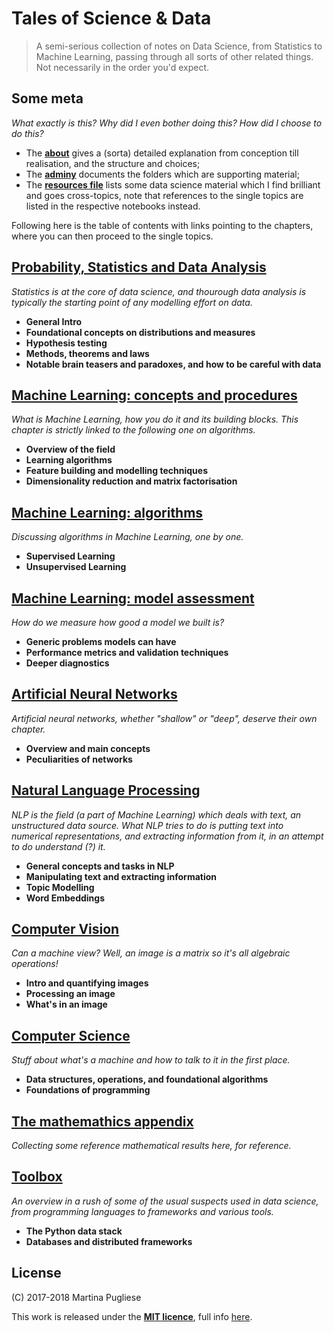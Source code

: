 # Tales of Science & Data

> A semi-serious collection of notes on Data Science, from Statistics to Machine Learning, passing through all sorts of other related things. Not necessarily in the order you'd expect.


## Some meta

*What exactly is this? Why did I even bother doing this? How did I choose to do this?*

* The [**about**](about.md) gives a (sorta) detailed explanation from conception till realisation, and the structure and choices;
* The [**adminy**](adminy.md) documents the folders which are supporting material;
* The [**resources file**](resources.md) lists some data science material which I find brilliant and goes cross-topics, note that references to the single topics are listed in the respective notebooks instead.

Following here is the table of contents with links pointing to the chapters, where you can then proceed to the single topics.


## [Probability, Statistics and Data Analysis](prob-stats-data-analysis/README.md)

*Statistics is at the core of data science, and thourough data analysis is typically the starting point of any modelling effort on data.*

* **General Intro**
* **Foundational concepts on distributions and measures**
* **Hypothesis testing**
* **Methods, theorems and laws**
* **Notable brain teasers and paradoxes, and how to be careful with data**


## [Machine Learning: concepts and procedures](ml-procedures/README.md)

*What is Machine Learning, how you do it and its building blocks. This chapter is strictly linked to the following one on algorithms.*

* **Overview of the field**
* **Learning algorithms**
* **Feature building and modelling techniques**
* **Dimensionality reduction and matrix factorisation**


## [Machine Learning: algorithms](ml-algorithms/README.md)

*Discussing algorithms in Machine Learning, one by one.*

* **Supervised Learning**
* **Unsupervised Learning**


## [Machine Learning: model assessment](ml-assessment/README.md)

*How do we measure how good a model we built is?*

* **Generic problems models can have**
* **Performance metrics and validation techniques**
* **Deeper diagnostics**


## [Artificial Neural Networks](neural-nets/README.md)

*Artificial neural networks, whether "shallow" or "deep", deserve their own chapter.*

* **Overview and main concepts**
* **Peculiarities of networks**


## [Natural Language Processing](nlp/README.md)

*NLP is the field (a part of Machine Learning) which deals with text, an unstructured data source. What NLP tries to do is putting text into numerical representations, and extracting information from it, in an attempt to do understand (?) it.*

* **General concepts and tasks in NLP**
* **Manipulating text and extracting information**
* **Topic Modelling**
* **Word Embeddings**


## [Computer Vision](cv/README.md)

*Can a machine view? Well, an image is a matrix so it's all algebraic operations!*

* **Intro and quantifying images**
* **Processing an image**
* **What's in an image**


## [Computer Science](cs/README.md)

*Stuff about what's a machine and how to talk to it in the first place.*

* **Data structures, operations, and foundational algorithms**
* **Foundations of programming**


## [The mathemathics appendix](maths/README.md)

*Collecting some reference mathematical results here, for reference.*


## [Toolbox](toolbox/README.md)

*An overview in a rush of some of the usual suspects used in data science, from programming languages to frameworks and various tools.*

* **The Python data stack**
* **Databases and distributed frameworks**





## License

(C) 2017-2018 Martina Pugliese

This work is released under the [**MIT licence**](https://opensource.org/licenses/MIT), full info [here](LICENSE.md).
